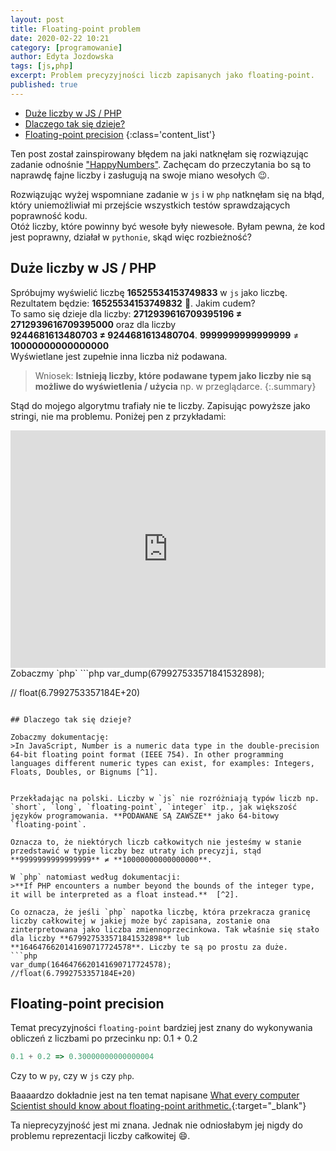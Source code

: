 ```yaml
---
layout: post
title: Floating-point problem
date: 2020-02-22 10:21
category: [programowanie] 
author: Edyta Jozdowska
tags: [js,php]
excerpt: Problem precyzyjności liczb zapisanych jako floating-point.
published: true
---
```

- [Duże liczby w JS / PHP](#du%c5%bce-liczby-w-js--php)
- [Dlaczego tak się dzieje?](#dlaczego-tak-si%c4%99-dzieje)
- [Floating-point precision](#floating-point-precision)
{:class='content_list'}

Ten post został zainspirowany błędem na jaki natknęłam się rozwiązując zadanie odnośnie ["HappyNumbers"](../happy-numbers/). Zachęcam do przeczytania bo są to naprawdę fajne liczby i zasługują na swoje miano wesołych :wink:.

Rozwiązując wyżej wspomniane  zadanie w `js` i w `php` natknęłam się na błąd, który uniemożliwiał mi przejście wszystkich testów  sprawdzających poprawność kodu.  
Otóż liczby, które powinny być wesołe były niewesołe. Byłam pewna, że kod jest poprawny, działał w `pythonie`, skąd więc rozbieżność? 

## Duże liczby w JS / PHP
Spróbujmy wyświelić liczbę **16525534153749833** w `js` jako liczbę. Rezultatem będzie: **16525534153749832** :thinking:. Jakim cudem?  
To samo się dzieje dla liczby: **2712939616709395196 ≠ 2712939616709395000** oraz dla liczby  
 **9244681613480703 ≠ 9244681613480704**. **9999999999999999** ≠ **10000000000000000**  
 Wyświetlane jest zupełnie inna liczba niż podawana. 

>Wniosek: **Istnieją liczby, które podawane typem jako liczby nie są możliwe do wyświetlenia / użycia** np. w przeglądarce.
{:.summary}

Stąd do mojego algorytmu trafiały nie te liczby. Zapisując powyższe jako stringi, nie ma problemu. Poniżej pen z przykładami:

<iframe height="380" style="width: 100%;" scrolling="no" title="yLNVpzL" src="https://codepen.io/ejo/embed/yLNVpzL?height=265&theme-id=default&default-tab=js,result" frameborder="no" allowtransparency="true" allowfullscreen="true">
  See the Pen <a href='https://codepen.io/ejo/pen/yLNVpzL'>yLNVpzL</a> by ejo
  (<a href='https://codepen.io/ejo'>@ejo</a>) on <a href='https://codepen.io'>CodePen</a>.
</iframe>
Zobaczmy `php`
```php
var_dump(679927533571841532898);

// float(6.7992753357184E+20)
```

## Dlaczego tak się dzieje?

Zobaczmy dokumentację: 
>In JavaScript, Number is a numeric data type in the double-precision 64-bit floating point format (IEEE 754). In other programming languages different numeric types can exist, for examples: Integers, Floats, Doubles, or Bignums [^1].


Przekładając na polski. Liczby w `js` nie rozróżniają typów liczb np. `short`, `long`, `floating-point`, `integer` itp., jak większość języków programowania. **PODAWANE SĄ ZAWSZE** jako 64-bitowy `floating-point`.  

Oznacza to, że niektórych liczb całkowitych nie jesteśmy w stanie przedstawić w typie liczby bez utraty ich precyzji, stąd **9999999999999999** ≠ **10000000000000000**. 

W `php` natomiast według dokumentacji:
>**If PHP encounters a number beyond the bounds of the integer type, it will be interpreted as a float instead.**  [^2].

Co oznacza, że jeśli `php` napotka liczbę, która przekracza granicę liczby całkowitej w jakiej może być zapisana, zostanie ona zinterpretowana jako liczba zmiennoprzecinkowa. Tak właśnie się stało dla liczby **679927533571841532898** lub **1646476620141690717724578**. Liczby te są po prostu za duże.
```php
var_dump(1646476620141690717724578);
//float(6.7992753357184E+20)
```
## Floating-point precision
Temat precyzyjności `floating-point` bardziej jest znany do wykonywania obliczeń z liczbami po przecinku np:  0.1 + 0.2
```js
0.1 + 0.2 => 0.30000000000000004
```
Czy to w `py`, czy w `js` czy `php`. 

Baaaardzo dokładnie jest na ten temat napisane [What every computer Scientist should know about floating-point arithmetic.](https://docs.oracle.com/cd/E19957-01/806-3568/ncg_goldberg.html){:target="_blank"}

Ta nieprecyzyjność jest mi znana. Jednak nie odniosłabym jej nigdy do problemu reprezentacji liczby całkowitej :smile:.<br/><br/>

[^1]:[Dokumentacja JS - Numbers](https://developer.mozilla.org/en-US/docs/Glossary/Number){:target="_blank"}
[^2]:[Dokumentacja php - Integers](https://www.php.net/manual/en/language.types.integer.php){:target="_blank"}